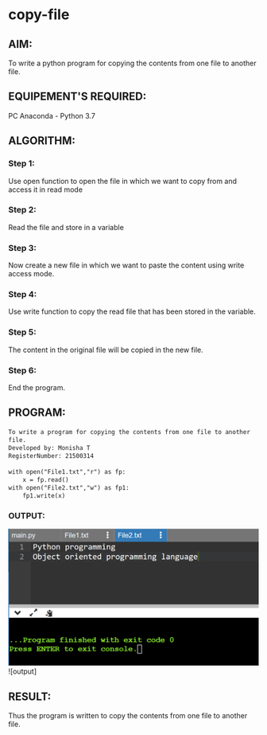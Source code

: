 # copy-file
## AIM:
To write a python program for copying the contents from one file to another file.
## EQUIPEMENT'S REQUIRED: 
PC
Anaconda - Python 3.7
## ALGORITHM:

### Step 1:
Use open function to open the file in which we want to copy from and access it in read mode

### Step 2: 
Read the file and store in a variable
 
### Step 3: 

Now create a new file in which we want to paste the content using write access mode.

### Step 4:  
Use write function to copy the read file that has been stored in the variable.

### Step 5: 
The content in the original file will be copied in the new file.

### Step 6: 
End the program.

## PROGRAM:
```
To write a program for copying the contents from one file to another file.
Developed by: Monisha T
RegisterNumber: 21500314

with open("File1.txt","r") as fp:
    x = fp.read()
with open("File2.txt","w") as fp1:
    fp1.write(x)
```    

### OUTPUT:
![output](./output.png)![output]



## RESULT:
Thus the program is written to copy the contents from one file to another file.
